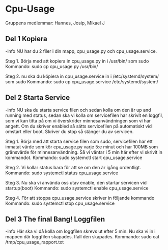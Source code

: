 # Cpu-Usage

Gruppens medlemmar:
Hannes, Josip, Mikael J

## Del 1 Kopiera

-info
NU har du 2 filer i din mapp, cpu_usage.py och cpu_usage.service.

Steg 1. Börja med att kopiera in cpu_usage.py in i /usr/bin/ som sudo
Kommando: sudo cp cpu_usage.py /usr/bin/

Steg 2. nu ska du köpiera in cpu_usage.service in i /etc/systemd/system/ som sudo
Kommando: sudo cp cpu_usage.service /etc/systemd/system/



## Del 2 Starta Service

-info
NU ska du starta service filen och sedan kolla om den är up and running med status, sedan ska vi kolla om servicefilen har skrivit en loggfil, som vi kan titta på om vi överskrider minnesanvändningen som vi har angett. 
Om du skriver enabled så sätts servicefilen på automatiskt vid omstart eller boot. 
Skriver du stop så stänger du av servicen.

Steg 1. Börja med att starta service filen som sudo, servicefilen har ett inmatat värde som kör cpu_usage.py varje 5:e minut och har 100MB som gränsvärde för minnesanvändning.
Så vi väntar i 5 min här efter vi skrivit in kommandot.
Kommando: sudo systemctl start cpu_usage.service

Steg 2. Vi kollar status bara för att se om den är igång ordentligt.
Kommando: sudo systemctl status cpu_usage.service

Steg 3. Nu ska vi använda oss utav enable, den startar servicen vid startup(boot)
Kommando: sudo systemctl enable cpu_usage.service

Steg 4. För att stoppa cpu_usage.service skriver in följande kommando
Kommando: sudo systemctl stop cpu_usage.service


## Del 3 The final Bang! Loggfilen

-info 
Här ska vi då kolla om loggfilen skrevs ut efter 5 min. Nu ska vi in i mappen där loggfilen skapades.
Ifall den skapades.
Kommando:  sudo cat /tmp/cpu_usage_rapport.txt 




